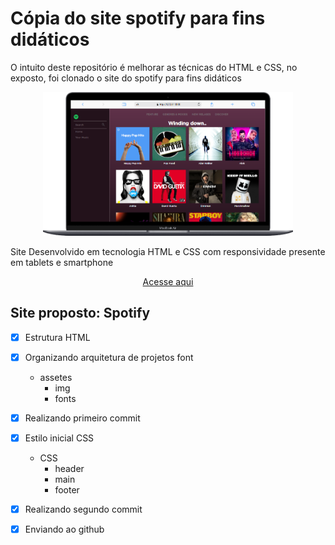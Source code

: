 # Cópia do site spotify para fins didáticos 

O intuito deste repositório é melhorar as técnicas do HTML e CSS, no exposto, foi clonado o site do spotify para fins didáticos 

<div align=center>
    <img src="./Assets/Macbook-Air.png" width=400>
</div>


Site Desenvolvido em tecnologia HTML e CSS com responsividade presente em tablets e smartphone

<div align=center>
    
[Acesse aqui](https://jvs2001.github.io/Spotify-Trabalho/)
</div>


## Site proposto: Spotify

- [x]  Estrutura HTML
- [x] Organizando arquitetura de projetos font 
    - assetes
        - img
        - fonts
- [x] Realizando primeiro commit
- [x] Estilo inicial CSS
    - CSS
        - header
        - main
        - footer
- [x] Realizando segundo commit
- [x] Enviando ao github


